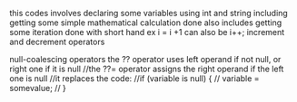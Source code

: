 this codes involves declaring some variables using int and string including getting some simple mathematical calculation done 
also includes getting some iteration done with short hand ex i = i +1 can also be i++;
increment and decrement operators 

 null-coalescing operators 
 the ?? operator uses left operand if not null, or right one if it is null
  //the ??= operator assigns the right operand if the left one is null
 //it replaces the code:
 //if (variable is null) {
// variable = somevalue;
// }